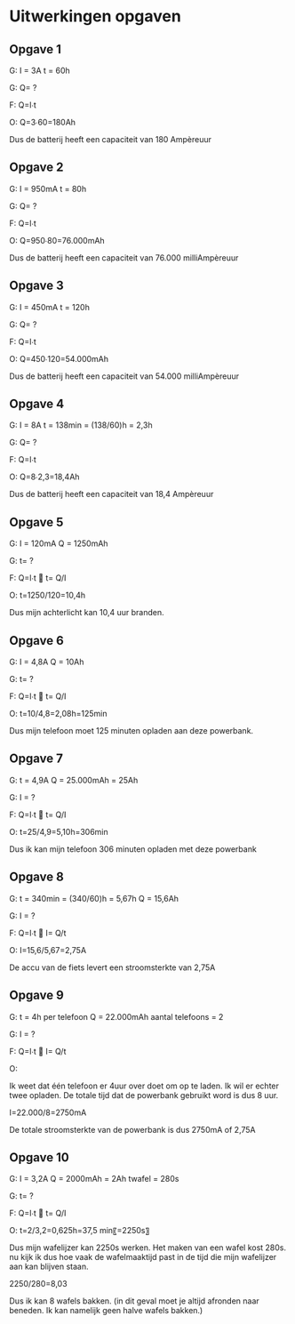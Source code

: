 # Uitwerkingen opgaven

## Opgave 1
G: I = 3A 	t = 60h

G: Q= ?

F: Q=I∙t

O: Q=3∙60=180Ah

Dus de batterij heeft een capaciteit van 180 Ampèreuur

## Opgave 2

G: I = 950mA 	t = 80h

G: Q= ?

F: Q=I∙t

O: Q=950∙80=76.000mAh

Dus de batterij heeft een capaciteit van 76.000 milliAmpèreuur

## Opgave 3

G: I = 450mA 	t = 120h

G: Q= ?

F: Q=I∙t

O: Q=450∙120=54.000mAh

Dus de batterij heeft een capaciteit van 54.000 milliAmpèreuur

## Opgave 4

G: I = 8A 	t = 138min = (138/60)h = 2,3h

G: Q= ?

F: Q=I∙t

O: Q=8∙2,3=18,4Ah

Dus de batterij heeft een capaciteit van 18,4 Ampèreuur

## Opgave 5

G: I = 120mA 	Q = 1250mAh

G: t= ?

F: Q=I∙t  t=  Q/I

O: t=1250/120=10,4h

Dus mijn achterlicht kan 10,4 uur branden.

## Opgave 6

G: I = 4,8A 	Q = 10Ah

G: t= ?

F: Q=I∙t  t=  Q/I

O: t=10/4,8=2,08h=125min

Dus mijn telefoon moet 125 minuten opladen aan deze powerbank.
 
## Opgave 7

G: t = 4,9A 	Q = 25.000mAh = 25Ah

G: I = ?

F: Q=I∙t  t=  Q/I

O: t=25/4,9=5,10h=306min

Dus ik kan mijn telefoon 306 minuten opladen met deze powerbank

## Opgave 8

G: t = 340min = (340/60)h = 5,67h 	Q = 15,6Ah

G: I = ?

F: Q=I∙t  I=  Q/t

O: I=15,6/5,67=2,75A

De accu van de fiets levert een stroomsterkte van 2,75A

## Opgave 9

G: t = 4h per telefoon	 	Q = 22.000mAh  		aantal telefoons = 2

G: I = ?

F: Q=I∙t  I=  Q/t

O: 

Ik weet dat één telefoon er 4uur over doet om op te laden. Ik wil er echter twee opladen. De totale tijd dat de powerbank gebruikt word is dus 8 uur.

 I=22.000/8=2750mA

De totale stroomsterkte van de powerbank is dus 2750mA of 2,75A

## Opgave 10

G: I = 3,2A 	Q = 2000mAh = 2Ah 	twafel = 280s

G: t= ?

F: Q=I∙t  t=  Q/I

O: t=2/3,2=0,625h=37,5 min⁡〖=2250s〗

Dus mijn wafelijzer kan 2250s werken. Het maken van een wafel kost 280s. nu kijk ik dus hoe vaak de wafelmaaktijd past in de tijd die mijn wafelijzer aan kan blijven staan.

2250/280=8,03

Dus ik kan 8 wafels bakken. (in dit geval moet je altijd afronden naar beneden. Ik kan namelijk geen halve wafels bakken.)
